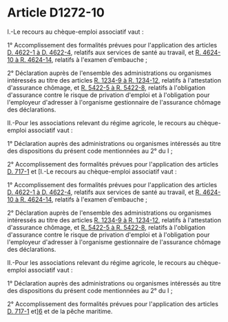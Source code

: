 # Article D1272-10

I.-Le recours au chèque-emploi associatif vaut : 

1° Accomplissement des formalités prévues pour l'application des articles [D. 4622-1 à D. 4622-4][1], relatifs aux services de santé au travail, et [R. 4624-10 à R. 4624-14][2], relatifs à l'examen d'embauche ; 

2° Déclaration auprès de l'ensemble des administrations ou organismes intéressés au titre des articles [R. 1234-9 à R. 1234-12][3], relatifs à l'attestation d'assurance chômage, et [R. 5422-5 à R. 5422-8][4], relatifs à l'obligation d'assurance contre le risque de privation d'emploi et à l'obligation pour l'employeur d'adresser à l'organisme gestionnaire de l'assurance chômage des déclarations. 

II.-Pour les associations relevant du régime agricole, le recours au chèque-emploi associatif vaut : 

1° Déclaration auprès des administrations ou organismes intéressés au titre des dispositions du présent code mentionnées au 2° du I ; 

2° Accomplissement des formalités prévues pour l'application des articles [D. 717-1][5] et [I.-Le recours au chèque-emploi associatif vaut : 

1° Accomplissement des formalités prévues pour l'application des articles [D. 4622-1 à D. 4622-4][1], relatifs aux services de santé au travail, et [R. 4624-10 à R. 4624-14][2], relatifs à l'examen d'embauche ; 

2° Déclaration auprès de l'ensemble des administrations ou organismes intéressés au titre des articles [R. 1234-9 à R. 1234-12][3], relatifs à l'attestation d'assurance chômage, et [R. 5422-5 à R. 5422-8][4], relatifs à l'obligation d'assurance contre le risque de privation d'emploi et à l'obligation pour l'employeur d'adresser à l'organisme gestionnaire de l'assurance chômage des déclarations. 

II.-Pour les associations relevant du régime agricole, le recours au chèque-emploi associatif vaut : 

1° Déclaration auprès des administrations ou organismes intéressés au titre des dispositions du présent code mentionnées au 2° du I ; 

2° Accomplissement des formalités prévues pour l'application des articles [D. 717-1][5] et][6] et de la pêche maritime.

 [1]: /affichCodeArticle.do?cidTexte=LEGITEXT000006072050&idArticle=LEGIARTI000018492761&dateTexte=&categorieLien=cid
 [2]: /affichCodeArticle.do?cidTexte=LEGITEXT000006072050&idArticle=LEGIARTI000018493144&dateTexte=&categorieLien=cid
 [3]: /affichCodeArticle.do?cidTexte=LEGITEXT000006072050&idArticle=LEGIARTI000018483212&dateTexte=&categorieLien=cid
 [4]: /affichCodeArticle.do?cidTexte=LEGITEXT000006072050&idArticle=LEGIARTI000018496232&dateTexte=&categorieLien=cid
 [5]: /affichCodeArticle.do?cidTexte=LEGITEXT000006071367&idArticle=LEGIARTI000025845668&dateTexte=&categorieLien=cid
 [6]: /affichCodeArticle.do?cidTexte=LEGITEXT000006071367&idArticle=LEGIARTI000006596619&dateTexte=&categorieLien=cid